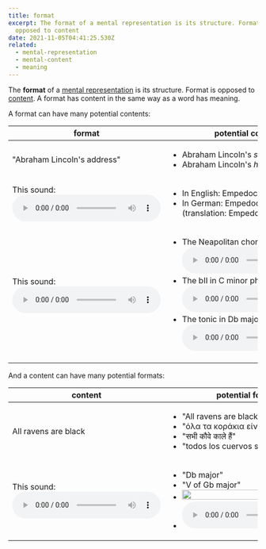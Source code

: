 ```yaml
---
title: format
excerpt: The format of a mental representation is its structure. Format is
  opposed to content
date: 2021-11-05T04:41:25.530Z
related:
  - mental-representation
  - mental-content
  - meaning
---
```

The **format** of a [mental representation](/posts/mental-representation/) is its structure. Format is opposed to [content](/posts/mental-content/). A format has content in the same way as a word has meaning.

A format can have many potential contents:

| format                                                                                                | potential contents                                                                                                                                                                                                                                                                                                                                                                                   |
| ----------------------------------------------------------------------------------------------------- | ---------------------------------------------------------------------------------------------------------------------------------------------------------------------------------------------------------------------------------------------------------------------------------------------------------------------------------------------------------------------------------------------------- |
| "Abraham Lincoln's address"                                                                           | <ul> <li>Abraham Lincoln's *speech*.</li> <li>Abraham Lincoln's *home address*.</li> </ul>                                                                                                                                                                                                                                                                                                           |
| This sound: <audio controls> <source src="/uploads/empedocles-leaped.wav" type="audio/wav" /></audio> | <ul> <li>In English: Empedocles *leaped*.</li> <li>In German: Empedocles *liebt*. (translation: Empedocles loves)</li> </ul>                                                                                                                                                                                                                                                                         |
| This sound: <audio controls> <source src="/uploads/db-major.wav" type="audio/wav" /></audio>          | <ul> <li>The Neapolitan chord in C major<audio controls> <source src="/uploads/neapolitan-in-c-major.wav" type="audio/wav" /></audio></li> <li>The bII in C minor phrygian <audio controls> <source src="/uploads/bii-in-c-phrygian.wav" type="audio/wav" /></audio></li> <li>The tonic in Db major<audio controls> <source src="/uploads/db-major-tonic.wav" type="audio/wav" /></audio></li> </ul> |

And a content can have many potential formats:

| content                                                                                      | potential formats                                                                                                                                                                                                           |
| -------------------------------------------------------------------------------------------- | --------------------------------------------------------------------------------------------------------------------------------------------------------------------------------------------------------------------------- |
| All ravens are black                                                                         | <ul> <li>"All ravens are black"</li><li>"όλα τα κοράκια είναι μαύρα"</li> <li>"सभी कौवे काले हैं"</li> <li>"todos los cuervos son negros"</li> </ul>                                                                        |
| This sound: <audio controls> <source src="/uploads/db-major.wav" type="audio/wav" /></audio> | <ul> <li>"Db major"</li> <li>"V of Gb major"</li> <li><img src="/uploads/db-major-pic.png" width="100%" /></li> <li><audio controls> <source src="/uploads/speaking-d-flat-major.mp3" type="audio/mp3" /></audio></li></ul> |